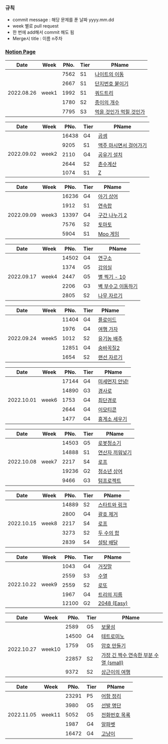 ### 규칙
- commit message : 해당 문제를 푼 날짜 yyyy.mm.dd
- week 별로 pull request
- 한 번에 add해서 commit 해도 됨
- Merge시 title : 이름 n주차
### [Notion Page](https://potential1205.notion.site/a96a516deedf43cfb8a2c119c4bc8ebb)



<table style="margin-left: auto; margin-right: auto;">
    <thead>
        <tr>
            <th> Date </th>
            <th> Week </th>
            <th> PNo. </th>
            <th> Tier </th>
            <th> PName </th>
        </tr>
    </thead>
    <tbody>
        <tr>
            <td rowspan=5> 2022.08.26 </td>
            <td rowspan=5> week1 </td>
            <td> 7562 </td>
            <td> S1 </td>
            <td> <a target='_blank' href="https://www.acmicpc.net/problem/7562"> 나이트의 이동 </a> </td>
        </tr>
        <tr>
            <td> 2667 </td>
            <td> S1 </td>
            <td> <a target='_blank' href="https://www.acmicpc.net/problem/2667"> 단지번호 붙이기 </a> </td>
        </tr>
        <tr>
            <td> 1992 </td>
            <td> S1 </td>
            <td> <a target='_blank' href="https://www.acmicpc.net/problem/1992"> 쿼드트리 </a> </td>
        </tr>
        <tr>
            <td> 1780 </td>
            <td> S2 </td>
            <td> <a target='_blank' href="https://www.acmicpc.net/problem/1780"> 종이의 개수 </a> </td>
        </tr>
        <tr>
            <td> 7795 </td>
            <td> S3 </td>
            <td> <a target='_blank' href="https://www.acmicpc.net/problem/7795"> 먹을 것인가 먹힐 것인가 </a> </td>
        </tr>
    </tbody>
</table>

<table style="margin-left: auto; margin-right: auto;">
    <thead>
        <tr>
            <th> Date </th>
            <th> Week </th>
            <th> PNo. </th>
            <th> Tier </th>
            <th> PName </th>
        </tr>
    </thead>
    <tbody>
        <tr>
            <td rowspan=5> 2022.09.02 </td>
            <td rowspan=5> week2 </td>
            <td> 16438 </td>
            <td> G4 </td>
            <td> <a target='_blank' href="https://www.acmicpc.net/problem/1629"> 곱셈 </a> </td>
        </tr>
        <tr>
            <td> 9205 </td>
            <td> S1 </td>
            <td> <a target='_blank' href="https://www.acmicpc.net/problem/9205"> 맥주 마시면서 걸어가기 </a> </td>
        </tr>
        <tr>
            <td> 2110 </td>
            <td> G4 </td>
            <td> <a target='_blank' href="https://www.acmicpc.net/problem/2110"> 공유기 설치 </a> </td>
        </tr>
        <tr>
            <td> 2644 </td>
            <td> S2 </td>
            <td> <a target='_blank' href="https://www.acmicpc.net/problem/2644"> 촌수계산 </a> </td>
        </tr>
        <tr>
            <td> 1074 </td>
            <td> S1 </td>
            <td> <a target='_blank' href="https://www.acmicpc.net/problem/1074"> Z </a> </td>
        </tr>
    </tbody>
</table>

<table style="margin-left: auto; margin-right: auto;">
    <thead>
        <tr>
            <th> Date </th>
            <th> Week </th>
            <th> PNo. </th>
            <th> Tier </th>
            <th> PName </th>
        </tr>
    </thead>
    <tbody>
        <tr>
            <td rowspan=5> 2022.09.09 </td>
            <td rowspan=5> week3 </td>
            <td> 16236 </td>
            <td> G4 </td>
            <td> <a target='_blank' href="https://www.acmicpc.net/problem/16236"> 아기 상어 </a> </td>
        </tr>
        <tr>
            <td> 1912 </td>
            <td> S1 </td>
            <td> <a target='_blank' href="https://www.acmicpc.net/problem/1912"> 연속합  </a> </td>
        </tr>
        <tr>
            <td> 13397 </td>
            <td> G4 </td>
            <td> <a target='_blank' href="https://www.acmicpc.net/problem/13397"> 구간 나누기 2 </a> </td>
        </tr>
        <tr>
            <td> 7576 </td>
            <td> S2 </td>
            <td> <a target='_blank' href="https://www.acmicpc.net/problem/7576"> 토마토 </a> </td>
        </tr>
        <tr>
            <td> 5904 </td>
            <td> S1 </td>
            <td> <a target='_blank' href="https://www.acmicpc.net/problem/5904"> Moo 게임 </a> </td>
        </tr>
    </tbody>
</table>

<table style="margin-left: auto; margin-right: auto;">
    <thead>
        <tr>
            <th> Date </th>
            <th> Week </th>
            <th> PNo. </th>
            <th> Tier </th>
            <th> PName </th>
        </tr>
    </thead>
    <tbody>
        <tr>
            <td rowspan=5> 2022.09.17 </td>
            <td rowspan=5> week4 </td>
            <td> 14502 </td>
            <td> G4 </td>
            <td> <a target='_blank' href="https://www.acmicpc.net/problem/14502"> 연구소 </a> </td>
        </tr>
        <tr>
            <td> 1374 </td>
            <td> G5 </td>
            <td> <a target='_blank' href="https://www.acmicpc.net/problem/1374"> 강의실  </a> </td>
        </tr>
        <tr>
            <td> 2447 </td>
            <td> G5 </td>
            <td> <a target='_blank' href="https://www.acmicpc.net/problem/2447"> 별 찍기 - 10 </a> </td>
        </tr>
        <tr>
            <td> 2206 </td>
            <td> G3 </td>
            <td> <a target='_blank' href="https://www.acmicpc.net/problem/2206"> 벽 부수고 이동하기 </a> </td>
        </tr>
        <tr>
            <td> 2805 </td>
            <td> S2 </td>
            <td> <a target='_blank' href="https://www.acmicpc.net/problem/2805"> 나무 자르기 </a> </td>
        </tr>
    </tbody>
</table>
<table style="margin-left: auto; margin-right: auto;">
    <thead>
        <tr>
            <th> Date </th>
            <th> Week </th>
            <th> PNo. </th>
            <th> Tier </th>
            <th> PName </th>
        </tr>
    </thead>
    <tbody>
        <tr>
            <td rowspan=5> 2022.09.24 </td>
            <td rowspan=5> week5 </td>
            <td> 11404 </td>
            <td> G4 </td>
            <td> <a target='_blank' href="https://www.acmicpc.net/problem/11404"> 플로이드 </a> </td>
        </tr>
        <tr>
            <td> 1976 </td>
            <td> G4 </td>
            <td> <a target='_blank' href="https://www.acmicpc.net/problem/1946"> 여행 가자  </a> </td>
        </tr>
        <tr>
            <td> 1012 </td>
            <td> S2 </td>
            <td> <a target='_blank' href="https://www.acmicpc.net/problem/1012"> 유기농 배추 </a> </td>
        </tr>
        <tr>
            <td> 12851 </td>
            <td> G4 </td>
            <td> <a target='_blank' href="https://www.acmicpc.net/problem/12851"> 숨바꼭질2</a> </td>
        </tr>
        <tr>
            <td> 1654 </td>
            <td> S2 </td>
            <td> <a target='_blank' href="https://www.acmicpc.net/problem/1654"> 랜선 자르기 </a> </td>
        </tr>
    </tbody>
</table>

<table style="margin-left: auto; margin-right: auto;">
    <thead>
        <tr>
            <th> Date </th>
            <th> Week </th>
            <th> PNo. </th>
            <th> Tier </th>
            <th> PName </th>
        </tr>
    </thead>
    <tbody>
        <tr>
            <td rowspan=5> 2022.10.01 </td>
            <td rowspan=5> week6 </td>
            <td> 17144 </td>
            <td> G4 </td>
            <td> <a target='_blank' href="https://www.acmicpc.net/problem/17144"> 미세먼지 안녕! </a> </td>
        </tr>
        <tr>
            <td> 14890 </td>
            <td> G3 </td>
            <td> <a target='_blank' href="https://www.acmicpc.net/problem/14890"> 경사로  </a> </td>
        </tr>
        <tr>
            <td> 1753 </td>
            <td> G4 </td>
            <td> <a target='_blank' href="https://www.acmicpc.net/problem/1753"> 최단경로 </a> </td>
        </tr>
        <tr>
            <td> 2644 </td>
            <td> G4 </td>
            <td> <a target='_blank' href="https://www.acmicpc.net/problem/14226"> 이모티콘 </a> </td>
        </tr>
        <tr>
            <td> 1477 </td>
            <td> G4 </td>
            <td> <a target='_blank' href="https://www.acmicpc.net/problem/1477"> 휴게소 세우기 </a> </td>
        </tr>
    </tbody>
</table>

<table style="margin-left: auto; margin-right: auto;">
    <thead>
        <tr>
            <th> Date </th>
            <th> Week </th>
            <th> PNo. </th>
            <th> Tier </th>
            <th> PName </th>
        </tr>
    </thead>
    <tbody>
        <tr>
            <td rowspan=5> 2022.10.08 </td>
            <td rowspan=5> week7 </td>
            <td> 14503 </td>
            <td> G5 </td>
            <td> <a target='_blank' href="https://www.acmicpc.net/problem/14503"> 로봇청소기 </a> </td>
        </tr>
        <tr>
            <td> 14888 </td>
            <td> S1 </td>
            <td> <a target='_blank' href="https://www.acmicpc.net/problem/14888"> 연산자 끼워넣기 </a> </td>
        </tr>
        <tr>
            <td> 2217 </td>
            <td> S4 </td>
            <td> <a target='_blank' href="https://www.acmicpc.net/problem/2217"> 로프 </a> </td>
        </tr>
        <tr>
            <td> 19236 </td>
            <td> G2 </td>
            <td> <a target='_blank' href="https://www.acmicpc.net/problem/19236"> 청소년 상어 </a> </td>
        </tr>
        <tr>
            <td> 9466 </td>
            <td> G3 </td>
            <td> <a target='_blank' href="https://www.acmicpc.net/problem/9466"> 텀프로젝트 </a> </td>
        </tr>
    </tbody>
</table>

<table style="margin-left: auto; margin-right: auto;">
    <thead>
        <tr>
            <th> Date </th>
            <th> Week </th>
            <th> PNo. </th>
            <th> Tier </th>
            <th> PName </th>
        </tr>
    </thead>
    <tbody>
        <tr>
            <td rowspan=5> 2022.10.15 </td>
            <td rowspan=5> week8 </td>
            <td> 14889 </td>
            <td> S2 </td>
            <td> <a target='_blank' href="https://www.acmicpc.net/problem/14889"> 스타트와 링크 </a> </td>
        </tr>
        <tr>
            <td> 2800 </td>
            <td> G4 </td>
            <td> <a target='_blank' href="https://www.acmicpc.net/problem/2800"> 괄호 제거 </a> </td>
        </tr>
        <tr>
            <td> 2217 </td>
            <td> S4 </td>
            <td> <a target='_blank' href="https://www.acmicpc.net/problem/2217"> 로프 </a> </td>
        </tr>
        <tr>
            <td> 3273 </td>
            <td> S2 </td>
            <td> <a target='_blank' href="https://www.acmicpc.net/problem/3273"> 두 수의 합 </a> </td>
        </tr>
        <tr>
            <td> 2839 </td>
            <td> S4 </td>
            <td> <a target='_blank' href="https://www.acmicpc.net/problem/2839"> 설탕 배달 </a> </td>
        </tr>
    </tbody>
</table>

<table style="margin-left: auto; margin-right: auto;">
    <thead>
        <tr>
            <th> Date </th>
            <th> Week </th>
            <th> PNo. </th>
            <th> Tier </th>
            <th> PName </th>
        </tr>
    </thead>
    <tbody>
        <tr>
            <td rowspan=5> 2022.10.22 </td>
            <td rowspan=5> week9 </td>
            <td> 1043 </td>
            <td> G4 </td>
            <td> <a target='_blank' href="https://www.acmicpc.net/problem/1043"> 거짓말 </a> </td>
        </tr>
        <tr>
            <td> 2559 </td>
            <td> S3 </td>
            <td> <a target='_blank' href="https://www.acmicpc.net/problem/2559"> 수열 </a> </td>
        </tr>
        <tr>
            <td> 2559 </td>
            <td> S2 </td>
            <td> <a target='_blank' href="https://www.acmicpc.net/problem/2559"> 로또 </a> </td>
        </tr>
        <tr>
            <td> 1967 </td>
            <td> G4 </td>
            <td> <a target='_blank' href="https://www.acmicpc.net/problem/1967"> 트리의 지름 </a> </td>
        </tr>
        <tr>
            <td> 12100 </td>
            <td> G2 </td>
            <td> <a target='_blank' href="https://www.acmicpc.net/problem/12100"> 2048 (Easy) </a> </td>
        </tr>
    </tbody>
</table>

<table style="margin-left: auto; margin-right: auto;">
    <thead>
        <tr>
            <th> Date </th>
            <th> Week </th>
            <th> PNo. </th>
            <th> Tier </th>
            <th> PName </th>
        </tr>
    </thead>
    <tbody>
        <tr>
            <td rowspan=5> 2022.10.27 </td>
            <td rowspan=5> week10 </td>
            <td> 2589 </td>
            <td> G5 </td>
            <td> <a target='_blank' href="https://www.acmicpc.net/problem/2589"> 보물섬 </a> </td>
        </tr>
        <tr>
            <td> 14500 </td>
            <td> G4 </td>
            <td> <a target='_blank' href="https://www.acmicpc.net/problem/14500"> 테트로미노  </a> </td>
        </tr>
        <tr>
            <td> 1759 </td>
            <td> G5 </td>
            <td> <a target='_blank' href="https://www.acmicpc.net/problem/1759"> 암호 만들기 </a> </td>
        </tr>
        <tr>
            <td> 22857 </td>
            <td> S2 </td>
            <td> <a target='_blank' href="https://www.acmicpc.net/problem/22857"> 가장 긴 짝수 연속한 부분 수열 (small) </a> </td>
        </tr>
        <tr>
            <td> 9372 </td>
            <td> S2 </td>
            <td> <a target='_blank' href="https://www.acmicpc.net/problem/9372"> 상근이의 여행 </a> </td>
        </tr>
    </tbody>
</table>

<table style="margin-left: auto; margin-right: auto;">
    <thead>
        <tr>
            <th> Date </th>
            <th> Week </th>
            <th> PNo. </th>
            <th> Tier </th>
            <th> PName </th>
        </tr>
    </thead>
    <tbody>
        <tr>
            <td rowspan=5> 2022.11.05 </td>
            <td rowspan=5> week11 </td>
            <td> 23291 </td>
            <td> P5 </td>
            <td> <a target='_blank' href="https://www.acmicpc.net/problem/23291"> 어항 정리 </a> </td>
        </tr>
        <tr>
            <td> 3980 </td>
            <td> G5 </td>
            <td> <a target='_blank' href="https://www.acmicpc.net/problem/3980"> 선발 명단  </a> </td>
        </tr>
        <tr>
            <td> 5052 </td>
            <td> G5 </td>
            <td> <a target='_blank' href="https://www.acmicpc.net/problem/5052"> 전화번호 목록 </a> </td>
        </tr>
        <tr>
            <td> 1987 </td>
            <td> G4 </td>
            <td> <a target='_blank' href="https://www.acmicpc.net/problem/1987"> 알파벳 </a> </td>
        </tr>
        <tr>
            <td> 16472 </td>
            <td> G4 </td>
            <td> <a target='_blank' href="https://www.acmicpc.net/problem/16472"> 고냥이 </a> </td>
        </tr>
    </tbody>
</table>
